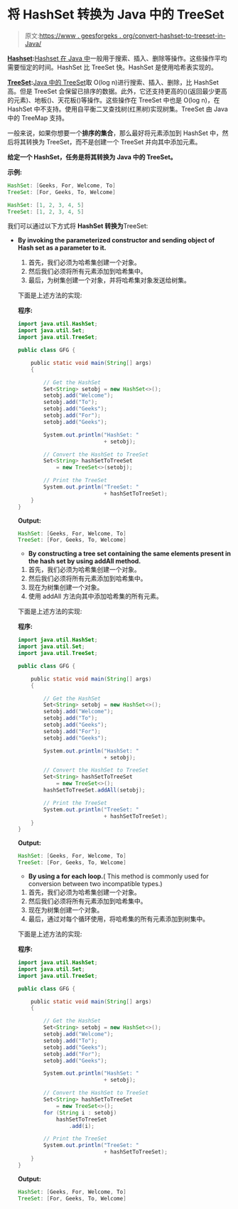 # 将 HashSet 转换为 Java 中的 TreeSet

> 原文:[https://www . geesforgeks . org/convert-hashset-to-treeset-in-Java/](https://www.geeksforgeeks.org/convert-hashset-to-treeset-in-java/)

**[Hashset](https://www.geeksforgeeks.org/hashset-in-java/):**[Hashset 在 Java 中](https://www.geeksforgeeks.org/hashset-in-java/)一般用于搜索、插入、删除等操作。这些操作平均需要恒定的时间。HashSet 比 TreeSet 快。HashSet 是使用哈希表实现的。

**[TreeSet](https://www.geeksforgeeks.org/treeset-in-java-with-examples/):**[Java 中的 TreeSet](https://www.geeksforgeeks.org/treeset-in-java-with-examples/)取 O(log n)进行搜索、插入、删除，比 HashSet 高。但是 TreeSet 会保留已排序的数据。此外，它还支持更高的()(返回最少更高的元素)、地板()、天花板()等操作。这些操作在 TreeSet 中也是 O(log n)，在 HashSet 中不支持。使用自平衡二叉查找树(红黑树)实现树集。TreeSet 由 Java 中的 TreeMap 支持。

一般来说，如果你想要一个**排序的集合**，那么最好将元素添加到 HashSet 中，然后将其转换为 TreeSet，而不是创建一个 TreeSet 并向其中添加元素。

**给定一个 HashSet，任务是将其转换为 Java 中的 TreeSet。**

**示例:**

```java
HashSet: [Geeks, For, Welcome, To]
TreeSet: [For, Geeks, To, Welcome]

HashSet: [1, 2, 3, 4, 5]
TreeSet: [1, 2, 3, 4, 5]

```

我们可以通过以下方式将 **HashSet 转换为**TreeSet:

*   **By invoking the parameterized constructor and sending object of Hash set as a parameter to it.**
    1.  首先，我们必须为哈希集创建一个对象。
    2.  然后我们必须将所有元素添加到哈希集中。
    3.  最后，为树集创建一个对象，并将哈希集对象发送给树集。

    下面是上述方法的实现:

    **程序:**

    ```java
    import java.util.HashSet;
    import java.util.Set;
    import java.util.TreeSet;

    public class GFG {

        public static void main(String[] args)
        {

            // Get the HashSet
            Set<String> setobj = new HashSet<>();
            setobj.add("Welcome");
            setobj.add("To");
            setobj.add("Geeks");
            setobj.add("For");
            setobj.add("Geeks");

            System.out.println("HashSet: "
                               + setobj);

            // Convert the HashSet to TreeSet
            Set<String> hashSetToTreeSet
                = new TreeSet<>(setobj);

            // Print the TreeSet
            System.out.println("TreeSet: "
                               + hashSetToTreeSet);
        }
    }
    ```

    **Output:**

    ```java
    HashSet: [Geeks, For, Welcome, To]
    TreeSet: [For, Geeks, To, Welcome]

    ```

    *   **By constructing a tree set containing the same elements present in the hash set by using addAll method.**
    1.  首先，我们必须为哈希集创建一个对象。
    2.  然后我们必须将所有元素添加到哈希集中。
    3.  现在为树集创建一个对象。
    4.  使用 addAll 方法向其中添加哈希集的所有元素。

    下面是上述方法的实现:

    **程序:**

    ```java
    import java.util.HashSet;
    import java.util.Set;
    import java.util.TreeSet;

    public class GFG {

        public static void main(String[] args)
        {

            // Get the HashSet
            Set<String> setobj = new HashSet<>();
            setobj.add("Welcome");
            setobj.add("To");
            setobj.add("Geeks");
            setobj.add("For");
            setobj.add("Geeks");

            System.out.println("HashSet: "
                               + setobj);

            // Convert the HashSet to TreeSet
            Set<String> hashSetToTreeSet
                = new TreeSet<>();
            hashSetToTreeSet.addAll(setobj);

            // Print the TreeSet
            System.out.println("TreeSet: "
                               + hashSetToTreeSet);
        }
    }
    ```

    **Output:**

    ```java
    HashSet: [Geeks, For, Welcome, To]
    TreeSet: [For, Geeks, To, Welcome]

    ```

    *   **By using a for each loop.**( This method is commonly used for conversion between two incompatible types.)
    1.  首先，我们必须为哈希集创建一个对象。
    2.  然后我们必须将所有元素添加到哈希集中。
    3.  现在为树集创建一个对象。
    4.  最后，通过对每个循环使用，将哈希集的所有元素添加到树集中。

    下面是上述方法的实现:

    **程序:**

    ```java
    import java.util.HashSet;
    import java.util.Set;
    import java.util.TreeSet;

    public class GFG {

        public static void main(String[] args)
        {

            // Get the HashSet
            Set<String> setobj = new HashSet<>();
            setobj.add("Welcome");
            setobj.add("To");
            setobj.add("Geeks");
            setobj.add("For");
            setobj.add("Geeks");

            System.out.println("HashSet: "
                               + setobj);

            // Convert the HashSet to TreeSet
            Set<String> hashSetToTreeSet
                = new TreeSet<>();
            for (String i : setobj)
                hashSetToTreeSet
                    .add(i);

            // Print the TreeSet
            System.out.println("TreeSet: "
                               + hashSetToTreeSet);
        }
    }
    ```

    **Output:**

    ```java
    HashSet: [Geeks, For, Welcome, To]
    TreeSet: [For, Geeks, To, Welcome]

    ```
